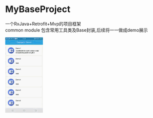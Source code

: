 # MyBaseProject
一个RxJava+Retrofit+Mvp的项目框架  
common module 包含常用工具类及Base封装,后续将一一做成demo展示

![image](https://github.com/Dalanger/MyBaseProject/blob/dalang/demo1.gif)
